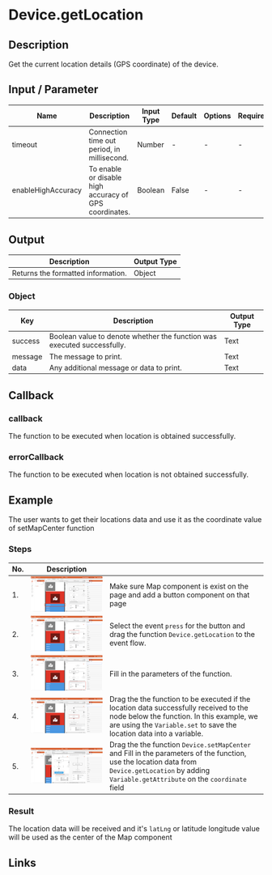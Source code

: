 # Device.getLocation

## Description

Get the current location details (GPS coordinate) of the device.

## Input / Parameter

| Name | Description | Input Type | Default | Options | Required |
| ------ | ------ | ------ | ------ | ------ | ------ |
| timeout | Connection time out period, in millisecond. | Number | - | - | - |
| enableHighAccuracy | To enable or disable high accuracy of GPS coordinates. | Boolean | False | - | - |

## Output

| Description | Output Type |
| ------ | ------ |
| Returns the formatted information. | Object |

### Object

| Key | Description | Output Type |
| ------ | ------ | ------ |
| success | Boolean value to denote whether the function was executed successfully. | Text |
| message | The message to print. | Text |
| data | Any additional message or data to print. | Text |

## Callback

### callback

The function to be executed when location is obtained successfully.

### errorCallback

The function to be executed when location is not obtained successfully.

## Example

The user wants to get their locations data and use it as the coordinate value of setMapCenter function

<!-- Share a scenario, like a user requirements. -->

### Steps

| No. | Description |  |
| ------ | ------ | ------ |
| 1. | ![](./getLocation-step-1.png) | Make sure Map component is exist on the page and add a button component on that page |
| 2. | ![](./getLocation-step-2.png) | Select the event `press` for the button and drag the function `Device.getLocation` to the event flow. |
| 3. | ![](./getLocation-step-3.png) | Fill in the parameters of the function. |
| 4. | ![](./getLocation-step-4.png) | Drag the the function to be executed if the location data successfully received to the node below the function. In this example, we are using the `Variable.set` to save the location data into a variable. |
| 5. | ![](./getLocation-step-5.png) | Drag the the function `Device.setMapCenter` and Fill in the parameters of the function, use the location data from `Device.getLocation` by adding `Variable.getAttribute` on the `coordinate` field |

### Result

The location data will be received and it's `latLng` or latitude longitude value will be used as the center of the Map component 

<!-- Explain the output.

Format: ![]({image-path}) -->

## Links